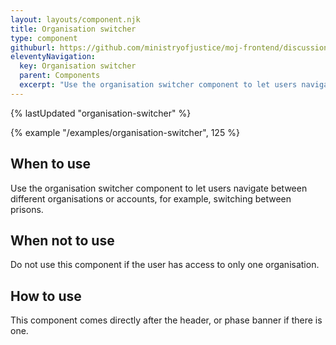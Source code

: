 ```yaml
---
layout: layouts/component.njk
title: Organisation switcher
type: component
githuburl: https://github.com/ministryofjustice/moj-frontend/discussions/239
eleventyNavigation:
  key: Organisation switcher
  parent: Components
  excerpt: "Use the organisation switcher component to let users navigate between different organisations or accounts, for example, switching between prisons."
---
```


{% lastUpdated "organisation-switcher" %}

{% example "/examples/organisation-switcher", 125 %}

## When to use

Use the organisation switcher component to let users navigate between different organisations or accounts, for example, switching between prisons.

## When not to use

Do not use this component if the user has access to only one organisation.

## How to use

This component comes directly after the header, or phase banner if there is one.

